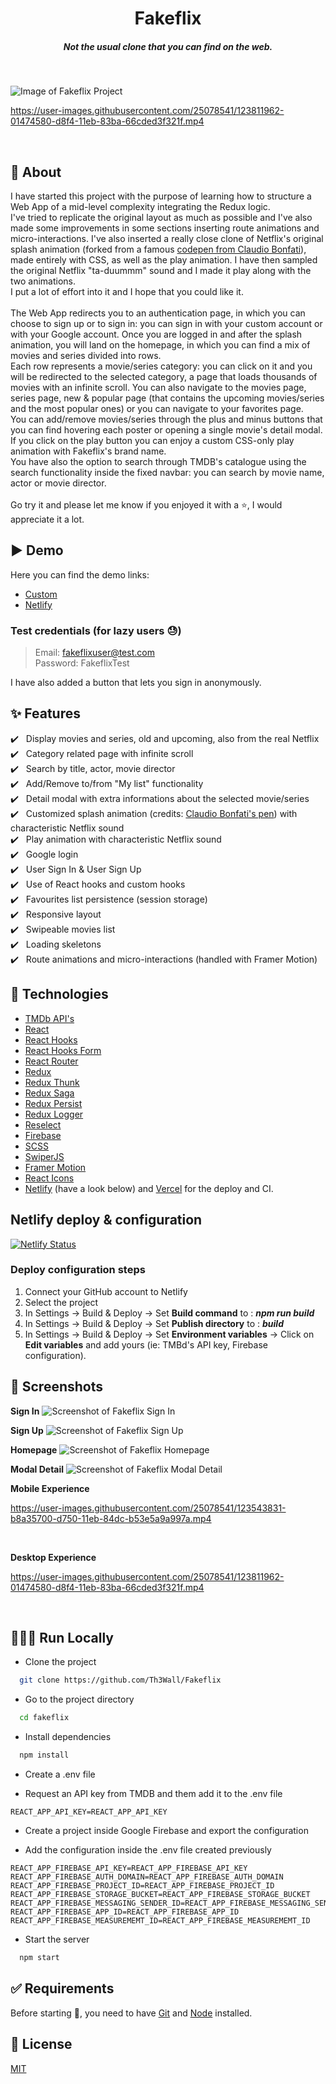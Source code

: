 <h1 align="center">Fakeflix</h1>
<h5 align="center">Not the usual clone that you can find on the web.</h5><br/>

![Image of Fakeflix Project](https://cdn.jsdelivr.net/gh/Th3Wall/assets-cdn/Fakeflix/Fakeflix_readme.png)

https://user-images.githubusercontent.com/25078541/123811962-01474580-d8f4-11eb-83ba-66cded3f321f.mp4

<br/>

## 🎯 About

I have started this project with the purpose of learning how to structure a Web App of a mid-level complexity integrating the Redux logic.<br/>
I've tried to replicate the original layout as much as possible and I've also made some improvements in some sections inserting route animations and micro-interactions. I've also inserted a really close clone of Netflix's original splash animation (forked from a famous [codepen from Claudio Bonfati](https://codepen.io/claudio_bonfati/pen/mdryxPv)), made entirely with CSS, as well as the play animation. I have then sampled the original Netflix "ta-duummm" sound and I made it play along with the two animations.<br/>
I put a lot of effort into it and I hope that you could like it.<br/><br/>
The Web App redirects you to an authentication page, in which you can choose to sign up or to sign in: you can sign in with your custom account or with your Google account. Once you are logged in and after the splash animation, you will land on the homepage, in which you can find a mix of movies and series divided into rows.<br/>
Each row represents a movie/series category: you can click on it and you will be redirected to the selected category, a page that loads thousands of movies with an infinite scroll. You can also navigate to the movies page, series page, new & popular page (that contains the upcoming movies/series and the most popular ones) or you can navigate to your favorites page.<br/>
You can add/remove movies/series through the plus and minus buttons that you can find hovering each poster or opening a single movie's detail modal. If you click on the play button you can enjoy a custom CSS-only play animation with Fakeflix's brand name.<br/>
You have also the option to search through TMDB's catalogue using the search functionality inside the fixed navbar: you can search by movie name, actor or movie director.<br/><br/>
Go try it and please let me know if you enjoyed it with a ⭐️, I would appreciate it a lot.
<br/>

## ▶️ Demo

Here you can find the demo links:

- [Custom](https://fakeflix.th3wall.codes)
- [Netlify](https://fakeflix-app.netlify.app)

### Test credentials (for lazy users 😓)

> Email: fakeflixuser@test.com<br/>
> Password: FakeflixTest<br/>

I have also added a button that lets you sign in anonymously.

## :sparkles: Features

:heavy_check_mark: &nbsp;&nbsp;Display movies and series, old and upcoming, also from the real Netflix<br />
:heavy_check_mark: &nbsp;&nbsp;Category related page with infinite scroll<br />
:heavy_check_mark: &nbsp;&nbsp;Search by title, actor, movie director<br />
:heavy_check_mark: &nbsp;&nbsp;Add/Remove to/from "My list" functionality<br />
:heavy_check_mark: &nbsp;&nbsp;Detail modal with extra informations about the selected movie/series<br />
:heavy_check_mark: &nbsp;&nbsp;Customized splash animation (credits: [Claudio Bonfati's pen](https://codepen.io/claudio_bonfati/pen/mdryxPv)) with characteristic Netflix sound<br />
:heavy_check_mark: &nbsp;&nbsp;Play animation with characteristic Netflix sound<br />
:heavy_check_mark: &nbsp;&nbsp;Google login<br />
:heavy_check_mark: &nbsp;&nbsp;User Sign In & User Sign Up<br />
:heavy_check_mark: &nbsp;&nbsp;Use of React hooks and custom hooks<br />
:heavy_check_mark: &nbsp;&nbsp;Favourites list persistence (session storage)<br />
:heavy_check_mark: &nbsp;&nbsp;Responsive layout<br />
:heavy_check_mark: &nbsp;&nbsp;Swipeable movies list<br />
:heavy_check_mark: &nbsp;&nbsp;Loading skeletons<br />
:heavy_check_mark: &nbsp;&nbsp;Route animations and micro-interactions (handled with Framer Motion)<br />

## :rocket: Technologies

- [TMDb API's](https://www.themoviedb.org/)
- [React](https://reactjs.org/)
- [React Hooks](https://reactjs.org/docs/hooks-intro.html)
- [React Hooks Form](https://react-hook-form.com/)
- [React Router](https://reactrouter.com/web/guides/quick-start)
- [Redux](https://redux.js.org/)
- [Redux Thunk](https://github.com/reduxjs/redux-thunk)
- [Redux Saga](https://redux-saga.js.org/)
- [Redux Persist](https://github.com/rt2zz/redux-persist)
- [Redux Logger](https://github.com/LogRocket/redux-logger)
- [Reselect](https://github.com/reduxjs/reselect)
- [Firebase](https://firebase.google.com/)
- [SCSS](https://sass-lang.com/)
- [SwiperJS](https://swiperjs.com/react)
- [Framer Motion](https://www.framer.com/motion/)
- [React Icons](https://react-icons.github.io/react-icons/)
- [Netlify](https://www.netlify.com) (have a look below) and [Vercel](https://vercel.com/) for the deploy and CI.

## Netlify deploy & configuration

[![Netlify Status](https://api.netlify.com/api/v1/badges/14a32bbb-d899-445d-8fa6-8bed739c0296/deploy-status)](https://app.netlify.com/sites/fakeflix-app/deploys)

### Deploy configuration steps

1. Connect your GitHub account to Netlify
2. Select the project
3. In Settings → Build & Deploy → Set **Build command** to : **_npm run build_**
4. In Settings → Build & Deploy → Set **Publish directory** to : **_build_**
5. In Settings → Build & Deploy → Set **Environment variables** → Click on **Edit variables** and add yours (ie: TMBd's API key, Firebase configuration).
   <br/>

## 📸 Screenshots

**Sign In**
![Screenshot of Fakeflix Sign In](https://cdn.jsdelivr.net/gh/Th3Wall/assets-cdn/Fakeflix/screenshots/Fakeflix_SignIn.jpg)
<br/>

**Sign Up**
![Screenshot of Fakeflix Sign Up](https://cdn.jsdelivr.net/gh/Th3Wall/assets-cdn/Fakeflix/screenshots/Fakeflix_SignUp.jpg)
<br/>

**Homepage**
![Screenshot of Fakeflix Homepage](https://cdn.jsdelivr.net/gh/Th3Wall/assets-cdn/Fakeflix/screenshots/Fakeflix_Home.jpg)
<br/>

**Modal Detail**
![Screenshot of Fakeflix Modal Detail](https://cdn.jsdelivr.net/gh/Th3Wall/assets-cdn/Fakeflix/screenshots/Fakeflix_DetailModal.jpg)
<br/>

**Mobile Experience**

https://user-images.githubusercontent.com/25078541/123543831-b8a35700-d750-11eb-84dc-b53e5a9a997a.mp4

<br/>

**Desktop Experience**

https://user-images.githubusercontent.com/25078541/123811962-01474580-d8f4-11eb-83ba-66cded3f321f.mp4

<br/>

## 👨🏻‍💻 Run Locally

- Clone the project

```bash
  git clone https://github.com/Th3Wall/Fakeflix
```

- Go to the project directory

```bash
  cd fakeflix
```

- Install dependencies

```bash
  npm install
```

- Create a .env file

- Request an API key from TMDB and them add it to the .env file

```
REACT_APP_API_KEY=REACT_APP_API_KEY
```

- Create a project inside Google Firebase and export the configuration

- Add the configuration inside the .env file created previously

```
REACT_APP_FIREBASE_API_KEY=REACT_APP_FIREBASE_API_KEY
REACT_APP_FIREBASE_AUTH_DOMAIN=REACT_APP_FIREBASE_AUTH_DOMAIN
REACT_APP_FIREBASE_PROJECT_ID=REACT_APP_FIREBASE_PROJECT_ID
REACT_APP_FIREBASE_STORAGE_BUCKET=REACT_APP_FIREBASE_STORAGE_BUCKET
REACT_APP_FIREBASE_MESSAGING_SENDER_ID=REACT_APP_FIREBASE_MESSAGING_SENDER_ID
REACT_APP_FIREBASE_APP_ID=REACT_APP_FIREBASE_APP_ID
REACT_APP_FIREBASE_MEASUREMEMT_ID=REACT_APP_FIREBASE_MEASUREMEMT_ID
```

- Start the server

```bash
  npm start
```

## :white_check_mark: Requirements

Before starting :checkered_flag:, you need to have [Git](https://git-scm.com) and [Node](https://nodejs.org/en/) installed.
<br/>

## 📝 License

[MIT](https://github.com/Th3Wall/Fakeflix/blob/main/LICENSE)
